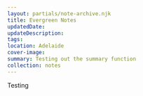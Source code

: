 ```yaml
---
layout: partials/note-archive.njk
title: Evergreen Notes
updatedDate:
updateDescription: 
tags:
location: Adelaide
cover-image: 
summary: Testing out the summary function
collection: notes
---
```


Testing